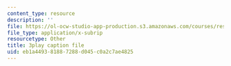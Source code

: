 ```yaml
---
content_type: resource
description: ''
file: https://ol-ocw-studio-app-production.s3.amazonaws.com/courses/res-ec-001-exploring-fairness-in-machine-learning-for-international-development-spring-2020/eb1a449381887288d045c0a2c7ae4825_6EPDzvUNCd0.srt
file_type: application/x-subrip
resourcetype: Other
title: 3play caption file
uid: eb1a4493-8188-7288-d045-c0a2c7ae4825
---
```

